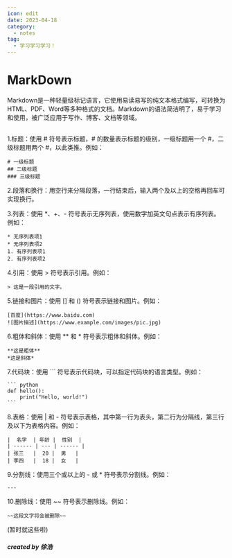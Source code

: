```yaml
---
icon: edit
date: 2023-04-18
category:
  - notes
tag:
  - 学习学习学习！
---
```


# MarkDown
Markdown是一种轻量级标记语言，它使用易读易写的纯文本格式编写，可转换为HTML、PDF、Word等多种格式的文档。Markdown的语法简洁明了，易于学习和使用，被广泛应用于写作、博客、文档等领域。
##
1.标题：使用 # 符号表示标题，# 的数量表示标题的级别，一级标题用一个 #，二级标题用两个 #，以此类推。例如：
```markdowm
# 一级标题
## 二级标题
### 三级标题
```

2.段落和换行：用空行来分隔段落，一行结束后，输入两个及以上的空格再回车可实现换行。

3.列表：使用 *、+、- 符号表示无序列表，使用数字加英文句点表示有序列表。例如：
```markdowm
* 无序列表项1
* 无序列表项2
1. 有序列表项1
2. 有序列表项2
```
4.引用：使用 > 符号表示引用。例如：
```markdowm
> 这是一段引用的文字。
```
5.链接和图片：使用 [] 和 () 符号表示链接和图片。例如：
```markdowm
[百度](https://www.baidu.com)
![图片描述](https://www.example.com/images/pic.jpg)
```
6.粗体和斜体：使用 ** 和 * 符号表示粗体和斜体。例如：
```markdowm
**这是粗体**
*这是斜体*
```
7.代码块：使用 ``` 符号表示代码块，可以指定代码块的语言类型。例如：
```markdowm
​``` python
def hello():
    print("Hello, world!")
​```
```
8.表格：使用 | 和 - 符号表示表格，其中第一行为表头，第二行为分隔线，第三行及以下为表格内容。例如：
```markdowm
|  名字  | 年龄 |  性别  |
| ------ | --- | ------ |
| 张三   |  20 |  男   |
| 李四   |  18 |  女   |
```
9.分割线：使用三个或以上的 - 或 * 符号表示分割线。例如：
```markdowm
---
```
10.删除线：使用 ~~ 符号表示删除线。例如：
```markdowm
~~这段文字将会被删除~~
```
(暂时就这些啦)

##### created by 徐浩
